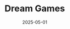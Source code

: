 ---  
layout: startup_page  
title: "Dream Games"  
id: "dreamgames.com"  
permalink: "/dreamgamesdreamgames.com05012025/"  
website: "https://www.dreamgames.com/"  
funding_round: "Strategic Investment"  
funding_amount: ""  
investors: "CVC, Blackstone"  
about: "Dream Games is a Turkish mobile gaming studio known for its successful games Royal Match and Royal Kingdom. The studio focuses on creating engaging and commercially successful mobile gaming experiences with a focus on building large, engaging universes. Its games have achieved significant revenue and download numbers."  
markets: "Mobile Gaming, Casual Games, Gaming, Video Games"  
hq: "Istanbul, Turkey"  
founded_year: "2019"  
linkedin: "https://www.linkedin.com/company/dreamgames"  
twitter: "https://twitter.com/dreamgames"  
instagram: ""  
facebook: "https://www.facebook.com/dreamgamesofficial"  
crunchbase: "https://www.crunchbase.com/organization/dream-games"  
pitchbook: "https://pitchbook.com/profiles/company/343046-26"  

date_display: "01-May-2025"  
date: "2025-05-01"

# SEO Optimization  
meta_title: "Dream Games - Strategic Investment"  
meta_description: "Dream Games, Dream Games is a Turkish mobile gaming studio known for its successful games Royal Match and Royal Kingdom. The studio focuses on creating engaging an..."  
meta_keywords: "Dream Games, Mobile Gaming, Casual Games, Gaming, Video Games, Strategic Investment funding"  
canonical_url: "https://startup.projectstartups.com/dreamgamesdreamgames.com05012025/"  
---
